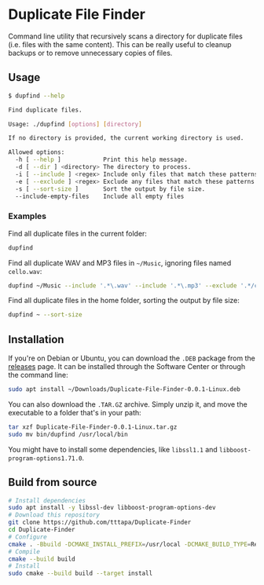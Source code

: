 # Duplicate File Finder

Command line utility that recursively scans a directory for duplicate files 
(i.e. files with the same content).
This can be really useful to cleanup backups or to remove unnecessary copies 
of files.

## Usage

```sh
$ dupfind --help

Find duplicate files.

Usage: ./dupfind [options] [directory]

If no directory is provided, the current working directory is used.

Allowed options:
  -h [ --help ]            Print this help message.
  -d [ --dir ] <directory> The directory to process.
  -i [ --include ] <regex> Include only files that match these patterns.
  -e [ --exclude ] <regex> Exclude any files that match these patterns.
  -s [ --sort-size ]       Sort the output by file size.
  --include-empty-files    Include all empty files
```

### Examples

Find all duplicate files in the current folder:

```sh
dupfind
```

Find all duplicate WAV and MP3 files in `~/Music`, ignoring files named
`cello.wav`:

```sh
dupfind ~/Music --include '.*\.wav' --include '.*\.mp3' --exclude '.*/cello.wav'
```

Find all duplicate files in the home folder, sorting the output by file size:

```sh
dupfind ~ --sort-size
```

## Installation

If you're on Debian or Ubuntu, you can download the `.DEB` package from the
[releases](https://github.com/tttapa/Duplicate-Finder/releases) page. It can
be installed through the Software Center or through the command line:

```sh
sudo apt install ~/Downloads/Duplicate-File-Finder-0.0.1-Linux.deb
```

You can also download the `.TAR.GZ` archive. Simply unzip it, and move the 
executable to a folder that's in your path:

```sh
tar xzf Duplicate-File-Finder-0.0.1-Linux.tar.gz
sudo mv bin/dupfind /usr/local/bin
```

You might have to install some dependencies, like `libssl1.1` and 
`libboost-program-options1.71.0`.

## Build from source

```sh
# Install dependencies
sudo apt install -y libssl-dev libboost-program-options-dev
# Download this repository
git clone https://github.com/tttapa/Duplicate-Finder
cd Duplicate-Finder
# Configure
cmake . -Bbuild -DCMAKE_INSTALL_PREFIX=/usr/local -DCMAKE_BUILD_TYPE=Release
# Compile
cmake --build build
# Install
sudo cmake --build build --target install
```

